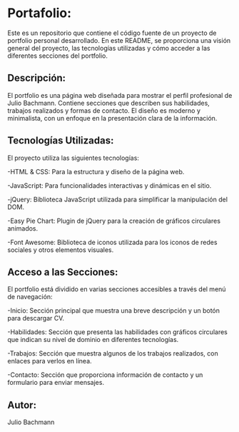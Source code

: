 # Portafolio:
Este es un repositorio que contiene el código fuente de un proyecto de portfolio personal desarrollado. En este README, se proporciona una visión general del proyecto, las tecnologías utilizadas y cómo acceder a las diferentes secciones del portfolio.

## Descripción:
El portfolio es una página web diseñada para mostrar el perfil profesional de Julio Bachmann. Contiene secciones que describen sus habilidades, trabajos realizados y formas de contacto. El diseño es moderno y minimalista, con un enfoque en la presentación clara de la información.

## Tecnologías Utilizadas:
El proyecto utiliza las siguientes tecnologías:

  -HTML & CSS: Para la estructura y diseño de la página web.
  
  -JavaScript: Para funcionalidades interactivas y dinámicas en el sitio.
  
  -jQuery: Biblioteca JavaScript utilizada para simplificar la manipulación del DOM.
  
  -Easy Pie Chart: Plugin de jQuery para la creación de gráficos circulares animados.
  
  -Font Awesome: Biblioteca de iconos utilizada para los iconos de redes sociales y otros elementos visuales.
  
## Acceso a las Secciones:
  El portfolio está dividido en varias secciones accesibles a través del menú de navegación:
  
  -Inicio: Sección principal que muestra una breve descripción y un botón para descargar CV.
  
  -Habilidades: Sección que presenta las habilidades con gráficos circulares que indican su nivel de dominio en diferentes tecnologías.
  
  -Trabajos: Sección que muestra algunos de los trabajos realizados, con enlaces para verlos en línea.
  
  -Contacto: Sección que proporciona información de contacto y un formulario para enviar mensajes.

## Autor:
  Julio Bachmann

